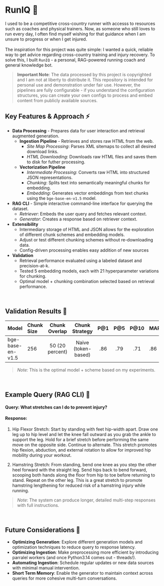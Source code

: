 # RunIQ 🤖

I used to be a competitive cross-country runner with accesss to resources such as coaches and physical trainers. Now, as someone who still loves to run every day, I often find myself wishing for that guidance when I am unsure to progress or when I get injured. <br><br> The inspiration for this project was quite simple: I wanted a quick, reliable way to get advice regarding cross-country training and injury recovery. To solve this, I built `RunIQ` - a personal, RAG-powered running coach and general knowledge bot.<br>

> **Important Note**: The data processed by this project is copyrighted and I am not at liberty to distribute it. This repository is intended for personal use and demonstration under fair use. However, the pipelines are fully configurable - if you understand the configuration structures, you can create your own configs to process and embed content from publicly available sources.
> <br>

## Key Features & Approach ⚡️

- **Data Processing** - Prepares data for user interaction and retrieval augmented generation.
  - **Ingestion Pipeline** - Retrieves and stores raw HTML from the web.
    - _Site Map Processing_: Parses XML sitemaps to collect all desired download links.
    - _HTML Downloading_: Downloads raw HTML files and saves them to disk for futher processing.
  - **Vectorization Pipeline**
    - _Intermediate Processing_: Converts raw HTML into structured JSON representations.
    - _Chunking_: Splits text into semantically meaningful chunks for embedding.
    - _Embedding_: Generates vector embeddings from text chunks using the `bge-base-en-v1.5` model.
- **RAG CLI** - Simple interactive command-line interface for querying the dataset.
  - _Retriever_: Embeds the user query and fetches relevant context.
  - _Generator_: Creates a response based on retriever context.
- **Extensibility**
  - Intermediary storage of HTML and JSON allows for the exploration of different chunk schemes and embedding models.
  - Adjust or test different chunking schemes without re-downloading data.
  - Config-driven processing enables easy addition of new sources
- **Validation**
  - Retrieval performance evaluated using a labeled dataset and precision-at-k.
  - Tested 5 embedding models, each with 21 hyperparameter variations for chunking.
  - Optimal model + chunking combination selected based on retrieval performance.

<br>

## Validation Results 📝

| Model            | Chunk Size |  Chunk Overlap  |   Chunk Strategy    | P@1 | P@5 | P@10 | MAP@1 | MAP@5 | MAP@10 |
| :--------------- | :--------- | :-------------: | :-----------------: | :-: | :-: | :--: | ----- | ----- | ------ |
| bge-base-en-v1.5 | 256        | 50 (20 percent) | Naive (token-based) | .86 | .79 | .71  | .86   | .84   | .84    |

> _Note:_ This is the optimal model + scheme based on my experiments.

<br>

## Example Query (RAG CLI) 🧠

#### Query: What stretches can I do to prevent injury?

#### Response:

1. Hip Flexor Stretch: Start by standing with feet hip-width apart. Draw one leg up to hip level and let the knee fall outward as you grab the ankle to support the leg. Hold for a brief stretch before performing the same move on the opposite side. Continue to alternate. This stretch promotes hip flexion, abduction, and external rotation to allow for improved hip mobility during your workout.

2. Hamstring Stretch: From standing, bend one knee as you step the other heel forward with the straight leg. Send hips back to bend forward, scooping both hands along the floor from hip to toe before returning to stand. Repeat on the other leg. This is a great stretch to promote hamstring lengthening for reduced risk of a hamstring injury while running.

> _Note_: The system can produce longer, detailed multi-step responses with full instructions.

<br>

## Future Considerations 🔮

- **Optimizing Generation**: Explore different generation models and optimization techniques to reduce query to response latency.
- **Optimizing Ingestion**: Make preprocessing more efficient by introducing parralel workers (and once Python3.14 comes out - threads!).
- **Automating Ingestion**: Schedule regular updates or new data sources with minimal manual intervention.
- **Short Term Memory**: Enable the generator to maintain context across queries for more cohesive multi-turn conversations.

